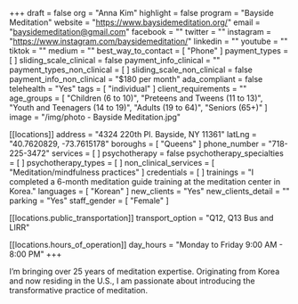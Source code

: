 +++
draft = false
org = "Anna Kim"
highlight = false
program = "Bayside Meditation"
website = "https://www.baysidemeditation.org/"
email = "baysidemeditation@gmail.com"
facebook = ""
twitter = ""
instagram = "https://www.instagram.com/baysidemeditation/"
linkedin = ""
youtube = ""
tiktok = ""
medium = ""
best_way_to_contact = [ "Phone" ]
payment_types = [ ]
sliding_scale_clinical = false
payment_info_clinical = ""
payment_types_non_clinical = [ ]
sliding_scale_non_clinical = false
payment_info_non_clinical = "$180 per month"
ada_compliant = false
telehealth = "Yes"
tags = [ "individual" ]
client_requirements = ""
age_groups = [
  "Children (6 to 10)",
  "Preteens and Tweens (11 to 13)",
  "Youth and Teenagers (14 to 19)",
  "Adults (19 to 64)",
  "Seniors (65+)"
]
image = "/img/photo - Bayside Meditation.jpg"

[[locations]]
address = "4324 220th Pl. Bayside, NY 11361"
latLng = "40.7620829, -73.7615178"
boroughs = [ "Queens" ]
phone_number = "718-225-3472"
services = [ ]
psychotherapy = false
psychotherapy_specialties = [ ]
psychotherapy_types = [ ]
non_clinical_services = [ "Meditation/mindfulness practices" ]
credentials = [ ]
trainings = "I completed a 6-month meditation guide training at the meditation center in Korea."
languages = [ "Korean" ]
new_clients = "Yes"
new_clients_detail = ""
parking = "Yes"
staff_gender = [ "Female" ]

  [[locations.public_transportation]]
  transport_option = "Q12, Q13 Bus and LIRR"

  [[locations.hours_of_operation]]
  day_hours = "Monday to Friday 9:00 AM - 8:00 PM"
+++


I’m bringing over 25 years of meditation expertise. Originating from Korea and now residing in the U.S., I am passionate about introducing the transformative practice of meditation. 

